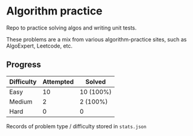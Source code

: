 # Algorithm practice

Repo to practice solving algos and writing unit tests.

These problems are a mix from various algorithm-practice sites, such as AlgoExpert, Leetcode, etc.

## Progress

<!-- "Attempted" represents every problem I have tried to solve; "Solved" means I was able to pass all tests without any external assistance or research -->
<!-- 'Hard' includes the 'Very Hard' problems that some sites have -->
| Difficulty  | Attempted | Solved    |
| ----------- | --------- | --------- |
| Easy        | 10        | 10 (100%) |
| Medium      | 2         | 2  (100%) |
| Hard        | 0         | 0         |

Records of problem type / difficulty stored in `stats.json`

<!-- in the future i may display this json data in some online visualization -->

<!-- todo: add specific commands for testing difficulties -->
